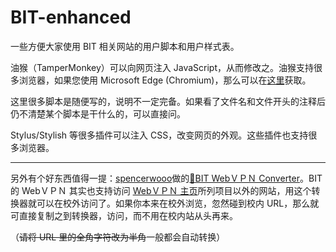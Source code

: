 # BIT-enhanced

一些方便大家使用 BIT 相关网站的用户脚本和用户样式表。

油猴（TamperMonkey）可以向网页注入 JavaScript，从而修改之。油猴支持很多浏览器，如果您使用 Microsoft Edge (Chromium)，那么可以在[这里](https://microsoftedge.microsoft.com/addons/detail/tampermonkey/iikmkjmpaadaobahmlepeloendndfphd)获取。

这里很多脚本是随便写的，说明不一定完备。如果看了文件名和文件开头的注释后仍不清楚某个脚本是干什么的，可以直接问。

Stylus/Stylish 等很多插件可以注入 CSS，改变网页的外观。这些插件也支持很多浏览器。

---

另外有个好东西值得一提：[spencerwooo](https://github.com/spencerwooo/bit-webｖｐｎ-converter)做的[🥑BIT WebＶＰＮ Converter](https://webｖｐｎ.vercel.app/)。BIT的 WebＶＰＮ 其实也支持访问 [WebＶＰＮ 主页](https://webｖｐｎ.bit.edu.cn/)所列项目以外的网站，用这个转换器就可以在校外访问了。如果你本来在校外浏览，忽然碰到校内 URL，那么就可直接复制之到转换器，访问，而不用在校内站从头再来。

（~~请将 URL 里的全角字符改为半角~~一般都会自动转换）
